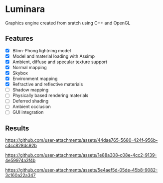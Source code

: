 # Luminara
Graphics engine created from sratch using C++ and OpenGL
## Features
- [x] Blinn-Phong lightning model
- [x] Model and material loading with Assimp
- [x] Ambient, diffuse and specular texture support
- [x] Normal mapping
- [x] Skybox
- [x] Environment mapping
- [x] Refractive and reflective materials
- [ ] Shadow mapping
- [ ] Physically based rendering materials
- [ ] Deferred shading
- [ ] Ambient occlusion
- [ ] GUI integration
## Results 


https://github.com/user-attachments/assets/44dae765-5680-424f-956b-c4cc828dc92b


https://github.com/user-attachments/assets/1e88a308-c08e-4cc2-9139-4e59974a3f4b


https://github.com/user-attachments/assets/5e4aef5d-05de-45b8-9082-3c160a22a347

